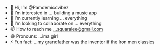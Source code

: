 - 👋 Hi, I’m @Pamdemiccvibez
- 👀 I’m interested in ... building a music app
- 🌱 I’m currently learning ... everything 
- 💞️ I’m looking to collaborate on ... everything 
- 📫 How to reach me ...squaralee@gmail.com
- 😄 Pronouns: ...ima girl
- ⚡ Fun fact: ...my grandfather was the inventor if the Iron men classics

<!---
Pamdemiccvibez/Pamdemiccvibez is a ✨ special ✨ repository because its `README.md` (this file) appears on your GitHub profile.
You can click the Preview link to take a look at your changes.
--->
